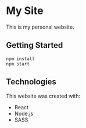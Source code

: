 # My Site

This is my personal website.

## Getting Started

```
npm install
npm start
```

## Technologies

This website was created with:

- React
- Node.js
- SASS
